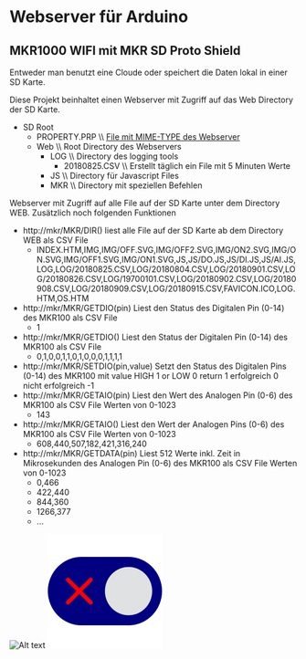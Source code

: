 # Webserver für Arduino
## MKR1000 WIFI mit MKR SD Proto Shield

Entweder man benutzt eine Cloude oder speichert die Daten lokal in einer SD Karte.

Diese Projekt beinhaltet einen Webserver mit Zugriff auf das Web Directory der SD Karte.

* SD Root
  - PROPERTY.PRP \\\\ [File mit MIME-TYPE des Webserver](https://wiki.selfhtml.org/wiki/MIME-Type/%C3%9Cbersicht)
  - Web \\\\ Root Directory  des Webservers
    - LOG \\\\ Directory des logging tools
         - 20180825.CSV \\\\ Erstellt täglich ein File mit 5 Minuten Werte
    - JS \\\\ Directory für Javascript Files
    - MKR \\\\ Directory mit speziellen Befehlen


Webserver mit Zugriff auf alle File auf der SD Karte unter dem Directory WEB.
Zusätzlich noch folgenden Funktionen

* http://mkr/MKR/DIR() liest alle File auf der SD Karte ab dem Directory WEB als CSV File
  - INDEX.HTM,IMG,IMG/OFF.SVG,IMG/OFF2.SVG,IMG/ON2.SVG,IMG/ON.SVG,IMG/OFF1.SVG,IMG/ON1.SVG,JS,JS/DO.JS,JS/DI.JS,JS/AI.JS,LOG,LOG/20180825.CSV,LOG/20180804.CSV,LOG/20180901.CSV,LOG/20180826.CSV,LOG/19700101.CSV,LOG/20180902.CSV,LOG/20180908.CSV,LOG/20180909.CSV,LOG/20180915.CSV,FAVICON.ICO,LOG.HTM,OS.HTM
* http://mkr/MKR/GETDIO(pin) Liest den Status des Digitalen Pin  (0-14) des MKR100 als CSV File
  - 1
* http://mkr/MKR/GETDIO() Liest den Status der Digitalen Pin  (0-14) des MKR100 als CSV File
  - 0,1,0,0,1,1,0,1,0,0,0,1,1,1,1
* http://mkr/MKR/SETDIO(pin,value) Setzt den Status des Digitalen Pins (0-14) des MKR100 mit value HIGH 1 or LOW 0 return 1 erfolgreich 0 nicht erfolgreich
  -1
* http://mkr/MKR/GETAIO(pin) Liest den Wert des Analogen Pin (0-6) des MKR100 als CSV File Werten von 0-1023
  - 143
* http://mkr/MKR/GETAIO() Liest den Wert der Analogen Pins (0-6) des MKR100 als CSV File Werten von 0-1023
  - 608,440,507,182,421,316,240
* http://mkr/MKR/GETDATA(pin) Liest 512 Werte inkl. Zeit in Mikrosekunden des Analogen Pin (0-6) des MKR100 als CSV File Werten von 0-1023
  - 0,466
  - 422,440
  - 844,360
  - 1266,377
  - ...

![Alt text](./controllers_brief.svg)
<img src="./web/img/off.svg">
